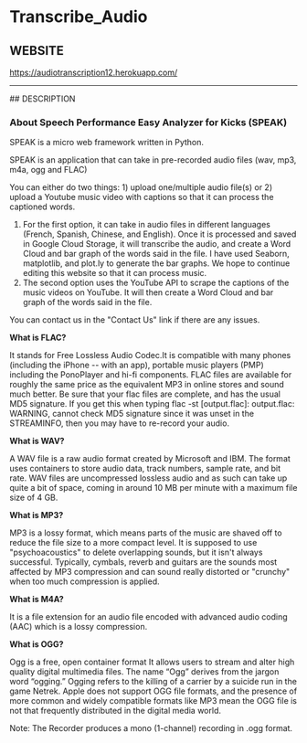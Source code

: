 # Transcribe_Audio

## WEBSITE
https://audiotranscription12.herokuapp.com/
<hr>
## DESCRIPTION

<h3> About Speech Performance Easy Analyzer for Kicks (SPEAK) </h3>
    <p font-size: > SPEAK is a micro web framework written in Python.</p>
    <p> SPEAK is an application that can take in pre-recorded audio files (wav, mp3, m4a, ogg and FLAC)</p>
    <p> You can either do two things: 1) upload one/multiple audio file(s) or 2) upload a Youtube music video with captions so that it can process the captioned words. 
      <ol>
      <li>
      For the first option, it can take in audio files in different languages (French, Spanish, Chinese, and English). Once it is processed and saved in Google Cloud Storage, it will transcribe the audio, and create a Word Cloud and bar graph of the words said in the file. 
      I have used Seaborn, matplotlib, and plot.ly to generate the bar graphs. We hope to continue editing this website so that it can process music. </li>
      <li>
      The second option uses the YouTube API to scrape the captions of the music videos on YouTube. It will then create a Word Cloud and bar graph of the words said in the file. </li>
    </ol>
<p>You can contact us in the "Contact Us" link if there are any issues. </p>
    <b> What is FLAC?</b>
    <p> It stands for Free Lossless Audio Codec.It is compatible with many phones (including the iPhone -- with an app), portable music players (PMP) including the PonoPlayer and hi-fi components. 
      FLAC files are available for roughly the same price as the equivalent MP3 in online stores and sound much better. Be sure that your flac files are complete, and has the usual MD5 signature. 
      If you get this when typing flac -st [output.flac]: output.flac: WARNING, cannot check MD5 signature since it was unset in the STREAMINFO, 
      then you may have to re-record your audio. 
    </p>
    <b> What is WAV? </b>
    <p>A WAV file is a raw audio format created by Microsoft and IBM. The format uses containers to store audio data, track numbers, sample rate, and bit rate. WAV files are uncompressed lossless audio 
      and as such can take up quite a bit of space, coming in around 10 MB per minute with a maximum file size of 4 GB.</p>
    <b>What is MP3?</b> 
    <p> MP3 is a lossy format, which means parts of the music are shaved off to reduce the file size to a more compact level. It is supposed to use "psychoacoustics" to delete overlapping sounds, 
      but it isn't always successful. Typically, cymbals, reverb and guitars are the sounds most affected by MP3 compression and can sound really distorted or "crunchy" when too much compression is applied.</p>
    <b> What is M4A? </b>
    <p> It is a file extension for an audio file encoded with advanced audio coding (AAC) which is a lossy compression.</p>
    <b> What is OGG? </b>
    <p>Ogg is a free, open container format It allows users to stream and alter high quality digital multimedia files. The name “Ogg” derives from the jargon word “ogging.” Ogging refers to the killing of a carrier 
      by a suicide run in the game Netrek. Apple does not support OGG file formats, and the presence of more common and widely compatible formats like MP3 mean the OGG file is not that frequently distributed in the digital media world. </p>
  
 Note: The Recorder produces a mono (1-channel) recording in .ogg format. 
    </div>
